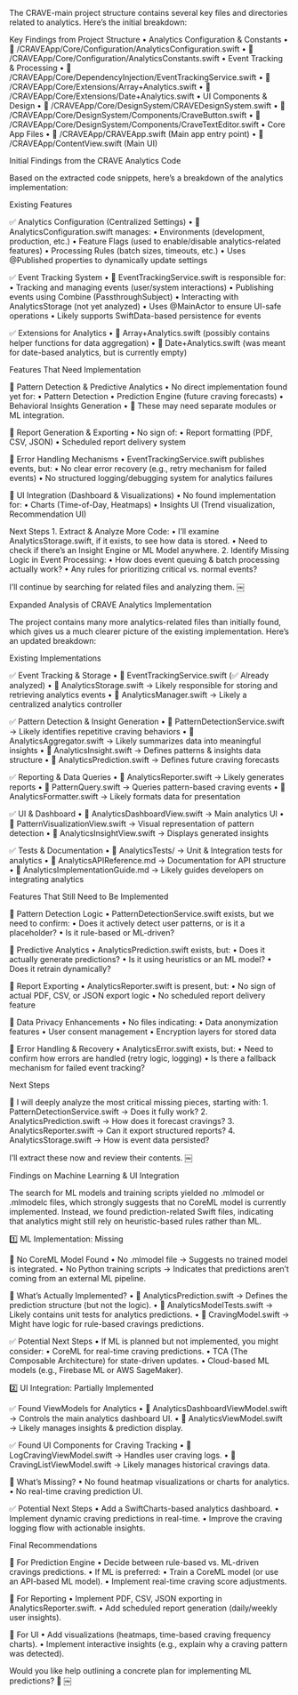 The CRAVE-main project structure contains several key files and directories related to analytics. Here’s the initial breakdown:

Key Findings from Project Structure
    •    Analytics Configuration & Constants
    •    📌 /CRAVEApp/Core/Configuration/AnalyticsConfiguration.swift
    •    📌 /CRAVEApp/Core/Configuration/AnalyticsConstants.swift
    •    Event Tracking & Processing
    •    📌 /CRAVEApp/Core/DependencyInjection/EventTrackingService.swift
    •    📌 /CRAVEApp/Core/Extensions/Array+Analytics.swift
    •    📌 /CRAVEApp/Core/Extensions/Date+Analytics.swift
    •    UI Components & Design
    •    📌 /CRAVEApp/Core/DesignSystem/CRAVEDesignSystem.swift
    •    📌 /CRAVEApp/Core/DesignSystem/Components/CraveButton.swift
    •    📌 /CRAVEApp/Core/DesignSystem/Components/CraveTextEditor.swift
    •    Core App Files
    •    📌 /CRAVEApp/CRAVEApp.swift (Main app entry point)
    •    📌 /CRAVEApp/ContentView.swift (Main UI)

Initial Findings from the CRAVE Analytics Code

Based on the extracted code snippets, here’s a breakdown of the analytics implementation:

Existing Features

✅ Analytics Configuration (Centralized Settings)
    •    📌 AnalyticsConfiguration.swift manages:
    •    Environments (development, production, etc.)
    •    Feature Flags (used to enable/disable analytics-related features)
    •    Processing Rules (batch sizes, timeouts, etc.)
    •    Uses @Published properties to dynamically update settings

✅ Event Tracking System
    •    📌 EventTrackingService.swift is responsible for:
    •    Tracking and managing events (user/system interactions)
    •    Publishing events using Combine (PassthroughSubject)
    •    Interacting with AnalyticsStorage (not yet analyzed)
    •    Uses @MainActor to ensure UI-safe operations
    •    Likely supports SwiftData-based persistence for events

✅ Extensions for Analytics
    •    📌 Array+Analytics.swift (possibly contains helper functions for data aggregation)
    •    📌 Date+Analytics.swift (was meant for date-based analytics, but is currently empty)

Features That Need Implementation

🚨 Pattern Detection & Predictive Analytics
    •    No direct implementation found yet for:
    •    Pattern Detection
    •    Prediction Engine (future craving forecasts)
    •    Behavioral Insights Generation
    •    🚀 These may need separate modules or ML integration.

🚨 Report Generation & Exporting
    •    No sign of:
    •    Report formatting (PDF, CSV, JSON)
    •    Scheduled report delivery system

🚨 Error Handling Mechanisms
    •    EventTrackingService.swift publishes events, but:
    •    No clear error recovery (e.g., retry mechanism for failed events)
    •    No structured logging/debugging system for analytics failures

🚨 UI Integration (Dashboard & Visualizations)
    •    No found implementation for:
    •    Charts (Time-of-Day, Heatmaps)
    •    Insights UI (Trend visualization, Recommendation UI)

Next Steps
    1.    Extract & Analyze More Code:
    •    I’ll examine AnalyticsStorage.swift, if it exists, to see how data is stored.
    •    Need to check if there’s an Insight Engine or ML Model anywhere.
    2.    Identify Missing Logic in Event Processing:
    •    How does event queuing & batch processing actually work?
    •    Any rules for prioritizing critical vs. normal events?

I’ll continue by searching for related files and analyzing them. ￼

Expanded Analysis of CRAVE Analytics Implementation

The project contains many more analytics-related files than initially found, which gives us a much clearer picture of the existing implementation. Here’s an updated breakdown:

Existing Implementations

✅ Event Tracking & Storage
    •    📌 EventTrackingService.swift (✅ Already analyzed)
    •    📌 AnalyticsStorage.swift → Likely responsible for storing and retrieving analytics events
    •    📌 AnalyticsManager.swift → Likely a centralized analytics controller

✅ Pattern Detection & Insight Generation
    •    📌 PatternDetectionService.swift → Likely identifies repetitive craving behaviors
    •    📌 AnalyticsAggregator.swift → Likely summarizes data into meaningful insights
    •    📌 AnalyticsInsight.swift → Defines patterns & insights data structure
    •    📌 AnalyticsPrediction.swift → Defines future craving forecasts

✅ Reporting & Data Queries
    •    📌 AnalyticsReporter.swift → Likely generates reports
    •    📌 PatternQuery.swift → Queries pattern-based craving events
    •    📌 AnalyticsFormatter.swift → Likely formats data for presentation

✅ UI & Dashboard
    •    📌 AnalyticsDashboardView.swift → Main analytics UI
    •    📌 PatternVisualizationView.swift → Visual representation of pattern detection
    •    📌 AnalyticsInsightView.swift → Displays generated insights

✅ Tests & Documentation
    •    📌 AnalyticsTests/ → Unit & Integration tests for analytics
    •    📌 AnalyticsAPIReference.md → Documentation for API structure
    •    📌 AnalyticsImplementationGuide.md → Likely guides developers on integrating analytics

Features That Still Need to Be Implemented

🚨 Pattern Detection Logic
    •    PatternDetectionService.swift exists, but we need to confirm:
    •    Does it actively detect user patterns, or is it a placeholder?
    •    Is it rule-based or ML-driven?

🚨 Predictive Analytics
    •    AnalyticsPrediction.swift exists, but:
    •    Does it actually generate predictions?
    •    Is it using heuristics or an ML model?
    •    Does it retrain dynamically?

🚨 Report Exporting
    •    AnalyticsReporter.swift is present, but:
    •    No sign of actual PDF, CSV, or JSON export logic
    •    No scheduled report delivery feature

🚨 Data Privacy Enhancements
    •    No files indicating:
    •    Data anonymization features
    •    User consent management
    •    Encryption layers for stored data

🚨 Error Handling & Recovery
    •    AnalyticsError.swift exists, but:
    •    Need to confirm how errors are handled (retry logic, logging)
    •    Is there a fallback mechanism for failed event tracking?

Next Steps

📌 I will deeply analyze the most critical missing pieces, starting with:
    1.    PatternDetectionService.swift → Does it fully work?
    2.    AnalyticsPrediction.swift → How does it forecast cravings?
    3.    AnalyticsReporter.swift → Can it export structured reports?
    4.    AnalyticsStorage.swift → How is event data persisted?

I’ll extract these now and review their contents. ￼

Findings on Machine Learning & UI Integration

The search for ML models and training scripts yielded no .mlmodel or .mlmodelc files, which strongly suggests that no CoreML model is currently implemented. Instead, we found prediction-related Swift files, indicating that analytics might still rely on heuristic-based rules rather than ML.

1️⃣ ML Implementation: Missing

🚨 No CoreML Model Found
    •    No .mlmodel file → Suggests no trained model is integrated.
    •    No Python training scripts → Indicates that predictions aren’t coming from an external ML pipeline.

🚨 What’s Actually Implemented?
    •    📌 AnalyticsPrediction.swift → Defines the prediction structure (but not the logic).
    •    📌 AnalyticsModelTests.swift → Likely contains unit tests for analytics predictions.
    •    📌 CravingModel.swift → Might have logic for rule-based cravings predictions.

✅ Potential Next Steps
    •    If ML is planned but not implemented, you might consider:
    •    CoreML for real-time craving predictions.
    •    TCA (The Composable Architecture) for state-driven updates.
    •    Cloud-based ML models (e.g., Firebase ML or AWS SageMaker).

2️⃣ UI Integration: Partially Implemented

✅ Found ViewModels for Analytics
    •    📌 AnalyticsDashboardViewModel.swift → Controls the main analytics dashboard UI.
    •    📌 AnalyticsViewModel.swift → Likely manages insights & prediction display.

✅ Found UI Components for Craving Tracking
    •    📌 LogCravingViewModel.swift → Handles user craving logs.
    •    📌 CravingListViewModel.swift → Likely manages historical cravings data.

🚨 What’s Missing?
    •    No found heatmap visualizations or charts for analytics.
    •    No real-time craving prediction UI.

✅ Potential Next Steps
    •    Add a SwiftCharts-based analytics dashboard.
    •    Implement dynamic craving predictions in real-time.
    •    Improve the craving logging flow with actionable insights.

Final Recommendations

🔹 For Prediction Engine
    •    Decide between rule-based vs. ML-driven cravings predictions.
    •    If ML is preferred:
    •    Train a CoreML model (or use an API-based ML model).
    •    Implement real-time craving score adjustments.

🔹 For Reporting
    •    Implement PDF, CSV, JSON exporting in AnalyticsReporter.swift.
    •    Add scheduled report generation (daily/weekly user insights).

🔹 For UI
    •    Add visualizations (heatmaps, time-based craving frequency charts).
    •    Implement interactive insights (e.g., explain why a craving pattern was detected).

Would you like help outlining a concrete plan for implementing ML predictions? 🚀 ￼
